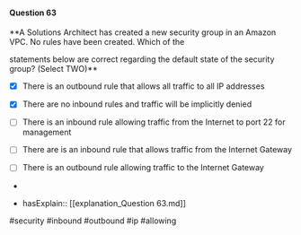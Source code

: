 #### Question  63


**A Solutions Architect has created a new security group in an Amazon VPC. No rules have been created. Which of the

statements below are correct regarding the default state of the security group? (Select TWO)**


- [x] There is an outbound rule that allows all traffic to all IP addresses


- [x] There are no inbound rules and traffic will be implicitly denied


- [ ] There is an inbound rule allowing traffic from the Internet to port 22 for management


- [ ] There are is an inbound rule that allows traffic from the Internet Gateway


- [ ] There is an outbound rule allowing traffic to the Internet Gateway


*

- hasExplain:: [[explanation_Question  63.md]]

#security #inbound #outbound #ip #allowing 